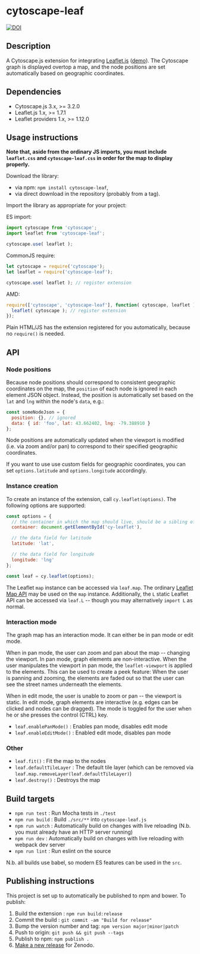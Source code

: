 cytoscape-leaf
================================================================================

[![DOI](https://zenodo.org/badge/405766955.svg)](https://zenodo.org/badge/latestdoi/405766955)

## Description

A Cytoscape.js extension for integrating [Leaflet.js](https://leafletjs.com) ([demo](https://cytoscape.github.io/cytoscape.js-leaflet)).  The Cytoscape graph is displayed overtop a map, and the node positions are set automatically based on geographic coordinates.

## Dependencies

 * Cytoscape.js 3.x, >= 3.2.0
 * Leaflet.js 1.x, >= 1.7.1
 * Leaflet providers 1.x, >= 1.12.0


## Usage instructions

**Note that, aside from the ordinary JS imports, you must include `leaflet.css` and `cytoscape-leaf.css` in order for the map to display properly.**

Download the library:
 * via npm: `npm install cytoscape-leaf`,
 * via direct download in the repository (probably from a tag).

Import the library as appropriate for your project:

ES import:

```js
import cytoscape from 'cytoscape';
import leaflet from 'cytoscape-leaf';

cytoscape.use( leaflet );
```

CommonJS require:

```js
let cytoscape = require('cytoscape');
let leaflet = require('cytoscape-leaf');

cytoscape.use( leaflet ); // register extension
```

AMD:

```js
require(['cytoscape', 'cytoscape-leaf'], function( cytoscape, leaflet ){
  leaflet( cytoscape ); // register extension
});
```

Plain HTML/JS has the extension registered for you automatically, because no `require()` is needed.

## API

### Node positions

Because node positions should correspond to consistent geographic coordinates on the map, the `position` of each node is ignored in each element JSON object.  Instead, the position is automatically set based on the `lat` and `lng` within the node's `data`, e.g.:

```js
const someNodeJson = {
  position: {}, // ignored
  data: { id: 'foo', lat: 43.662402, lng: -79.388910 }
};
```

Node positions are automatically updated when the viewport is modified (i.e. via zoom and/or pan) to correspond to their specified geographic coordinates.

If you want to use use custom fields for geographic coordinates, you can set `options.latitude` and `options.longitude` accordingly.

### Instance creation

To create an instance of the extension, call `cy.leaflet(options)`.  The following options are supported:

```js
const options = {
  // the container in which the map should live, should be a sibling of the cytoscape container
  container: document.getElementById('cy-leaflet'),

  // the data field for latitude
  latitude: 'lat',

  // the data field for longitude
  longitude: 'lng'
};

const leaf = cy.leaflet(options);
```

The Leaflet `map` instance can be accessed via `leaf.map`.  The ordinary [Leaflet Map API](https://leafletjs.com/reference-1.7.1.html) may be used on the `map` instance.  Additionally, the `L` static Leaflet API can be accessed via `leaf.L` -- though you may alternatively `import L` as normal.

### Interaction mode

The graph map has an interaction mode.  It can either be in pan mode or edit mode.  

When in pan mode, the user can zoom and pan about the map -- changing the viewport.  In pan mode, graph elements are non-interactive.  When the user manipulates the viewport in pan mode, the `leaflet-viewport` is applied to the elements.  This can be used to create a peek feature:  When the user is panning and zooming, the elements are faded out so that the user can see the street names underneath the elements.

When in edit mode, the user is unable to zoom or pan -- the viewport is static.  In edit mode, graph elements are interactive (e.g. edges can be clicked and nodes can be dragged).  The mode is toggled for the user when he or she presses the control (CTRL) key.

- `leaf.enablePanMode()` : Enables pan mode, disables edit mode
- `leaf.enableEditMode()` : Enabled edit mode, disables pan mode

### Other

- `leaf.fit()` : Fit the map to the nodes
- `leaf.defaultTileLayer` : The default tile layer (which can be removed via `leaf.map.removeLayer(leaf.defaultTileLayer)`)
- `leaf.destroy()` : Destroys the map

## Build targets

* `npm run test` : Run Mocha tests in `./test`
* `npm run build` : Build `./src/**` into `cytoscape-leaf.js`
* `npm run watch` : Automatically build on changes with live reloading (N.b. you must already have an HTTP server running)
* `npm run dev` : Automatically build on changes with live reloading with webpack dev server
* `npm run lint` : Run eslint on the source

N.b. all builds use babel, so modern ES features can be used in the `src`.


## Publishing instructions

This project is set up to automatically be published to npm and bower.  To publish:

1. Build the extension : `npm run build:release`
1. Commit the build : `git commit -am "Build for release"`
1. Bump the version number and tag: `npm version major|minor|patch`
1. Push to origin: `git push && git push --tags`
1. Publish to npm: `npm publish .`
1. [Make a new release](https://github.com/cytoscape/cytoscape.js-leadlet/releases/new) for Zenodo.
